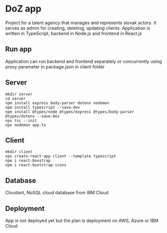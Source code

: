 # DoZ app
Project for a talent agency that manages and represents slovak actors. It serves as admin for creating, deleting, updating clients.
Application is written in TypeScript, backend in Node.js and frontend in React.js

## Run app
Application can run backend and frontend separately or concurrently
using proxy parameter in package.json in client folder


## Server
```
mkdir server
cd server
npm install express body-parser dotenv nodemon
npm install typescript --save-dev
npm install @types/node @types/express @types/body-parser @types/dotenv --save-dev
npx tsc --init
npx nodemon app.ts
```

## Client
```
mkdir client
npx create-react-app client --template typescript
npm i react-boostrap
npm i react-bootstrap-icons
```

## Database
Cloudant, NoSQL cloud database from IBM Cloud

## Deployment
App is not deployed yet but the plan is deployment on AWS, Azure or IBM Cloud
